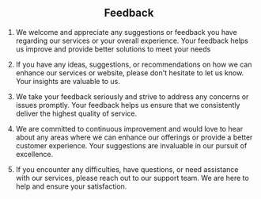 ## <center>Feedback</center>

1. We welcome and appreciate any suggestions or feedback you have regarding our services or your overall experience. Your feedback helps us improve and provide better solutions to meet your needs

2. If you have any ideas, suggestions, or recommendations on how we can enhance our services or website, please don't hesitate to let us know. Your insights are valuable to us.

3. We take your feedback seriously and strive to address any concerns or issues promptly. Your feedback helps us ensure that we consistently deliver the highest quality of service.

4. We are committed to continuous improvement and would love to hear about any areas where we can enhance our offerings or provide a better customer experience. Your suggestions are invaluable in our pursuit of excellence.

5. If you encounter any difficulties, have questions, or need assistance with our services, please reach out to our support team. We are here to help and ensure your satisfaction.
